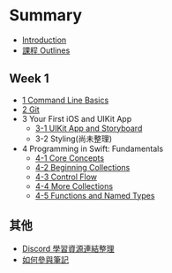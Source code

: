 # Summary

- [Introduction](README.md)
- [課程 Outlines](Outlines.md)

## Week 1

- [1 Command Line Basics](Week1/1.%20Command%20Line%20Basics.md)
- [2 Git](Week1/2.%20Git.md)
- 3 Your First iOS and UIKit App
  - [3-1 UIKit App and Storyboard](Week1/3-2.%20UIKit%20App%20and%20Storyboard.md)
  - 3-2 Styling(尚未整理)
- 4 Programming in Swift: Fundamentals
  - [4-1 Core Concepts](Week1/4-1.%20Core%20Concepts.md)
  - [4-2 Beginning Collections](Week1/4-2.%20Beginning%20Collections.md)
  - [4-3 Control Flow](Week1/4-3.%20Control%20Flow.md)
  - [4-4 More Collections](Week1/4-4.%20More%20Collections.md)
  - [4-5 Functions and Named Types](Week1/4-5.%20Functions%20and%20Named%20Types.md)

## 其他

- [Discord 學習資源連結整理](Others/Resources.md)
- [如何參與筆記](Others/HowToContribute.md)
